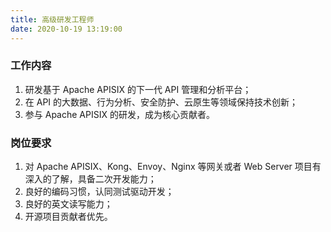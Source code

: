 ```yaml
---
title: 高级研发工程师
date: 2020-10-19 13:19:00
---
```


### 工作内容

1. 研发基于 Apache APISIX 的下一代 API 管理和分析平台；
2. 在 API 的大数据、行为分析、安全防护、云原生等领域保持技术创新；
3. 参与 Apache APISIX 的研发，成为核心贡献者。

### 岗位要求

1. 对 Apache APISIX、Kong、Envoy、Nginx 等网关或者 Web Server 项目有深入的了解，具备二次开发能力；
2. 良好的编码习惯，认同测试驱动开发；
3. 良好的英文读写能力；
4. 开源项目贡献者优先。
